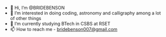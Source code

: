 - 👋 Hi, I’m @BRIDEBENSON
- 👀 I’m interested in doing coding, astronomy and calligraphy among a lot of other things
- 🌱 I’m currently studying BTech in CSBS at RSET
- 📫 How to reach me - bridebenson007@gmail.com

<!---
BRIDEBENSON/BRIDEBENSON is a ✨ special ✨ repository because its `README.md` (this file) appears on your GitHub profile.
You can click the Preview link to take a look at your changes.
--->
